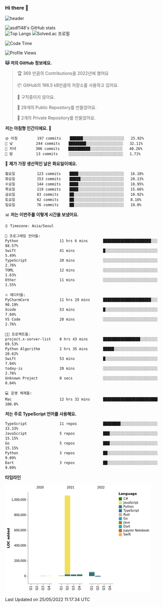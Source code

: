 ### Hi there 👋

![header](https://capsule-render.vercel.app/api?type=shark&color=gradient&height=300&section=header&text=asdf148&fontSize=90)

![asdf148's GitHub stats](https://github-readme-stats.vercel.app/api?username=asdf148&show_icons=true&theme=midnight-purple)<br>
![Top Langs](https://github-readme-stats.vercel.app/api/top-langs/?username=asdf148&layout=compact&theme=midnight-purple&langs_count=10)
![Solved.ac 프로필](http://mazassumnida.wtf/api/v2/generate_badge?boj=eldldk)

<!--
**asdf148/asdf148** is a ✨ _special_ ✨ repository because its `README.md` (this file) appears on your GitHub profile.

Here are some ideas to get you started:

- 🔭 I’m currently working on ...
- 🌱 I’m currently learning ...
- 👯 I’m looking to collaborate on ...
- 🤔 I’m looking for help with ...
- 💬 Ask me about ...
- 📫 How to reach me: ...
- 😄 Pronouns: ...
- ⚡ Fun fact: ...
-->

<!--START_SECTION:waka-->
![Code Time](http://img.shields.io/badge/Code%20Time-14%20hrs%2029%20mins-blue)

![Profile Views](http://img.shields.io/badge/Profile%20Views-0-blue)

**🐱 저의 GitHub 정보에요.** 

> 🏆 369 만큼의 Contributions을 2022년에 했어요
 > 
> 📦 GitHub의 196.5 kB만큼의 저장소를 사용하고 있어요. 
 > 
> 🚫 구직중이지 않아요.
 > 
> 📜 29개의 Public Repository를 만들었어요. 
 > 
> 🔑 2개의 Private Repository를 만들었어요.  
 > 
**저는 아침형 인간이에요. 🐤** 

```text
🌞 아침         197 commits    ██████░░░░░░░░░░░░░░░░░░░   25.92% 
🌆 낮　         244 commits    ████████░░░░░░░░░░░░░░░░░   32.11% 
🌃 저녁         306 commits    ██████████░░░░░░░░░░░░░░░   40.26% 
🌙 밤　         13 commits     ░░░░░░░░░░░░░░░░░░░░░░░░░   1.71%

```
📅 **제가 가장 생산적인 날은 화요일이에요.** 

```text
월요일          123 commits    ████░░░░░░░░░░░░░░░░░░░░░   16.18% 
화요일          153 commits    █████░░░░░░░░░░░░░░░░░░░░   20.13% 
수요일          144 commits    ████░░░░░░░░░░░░░░░░░░░░░   18.95% 
목요일          119 commits    ████░░░░░░░░░░░░░░░░░░░░░   15.66% 
금요일          83 commits     ██░░░░░░░░░░░░░░░░░░░░░░░   10.92% 
토요일          62 commits     ██░░░░░░░░░░░░░░░░░░░░░░░   8.16% 
일요일          76 commits     ██░░░░░░░░░░░░░░░░░░░░░░░   10.0%

```


📊 **저는 이번주를 이렇게 시간을 보냈어요.** 

```text
⌚︎ Timezone: Asia/Seoul

💬 프로그래밍 언어들: 
Python                   11 hrs 6 mins       ██████████████████████░░░   88.57% 
Swift                    41 mins             █░░░░░░░░░░░░░░░░░░░░░░░░   5.49% 
TypeScript               20 mins             ░░░░░░░░░░░░░░░░░░░░░░░░░   2.76% 
TOML                     12 mins             ░░░░░░░░░░░░░░░░░░░░░░░░░   1.63% 
Other                    11 mins             ░░░░░░░░░░░░░░░░░░░░░░░░░   1.55%

🔥 에디터들: 
PyCharmCore              11 hrs 19 mins      ██████████████████████░░░   90.19% 
Xcode                    53 mins             █░░░░░░░░░░░░░░░░░░░░░░░░   7.04% 
VS Code                  20 mins             ░░░░░░░░░░░░░░░░░░░░░░░░░   2.76%

🐱‍💻 프로젝트들: 
project.x-server-list    8 hrs 43 mins       █████████████████░░░░░░░░   69.53% 
Python Algorithm         2 hrs 35 mins       █████░░░░░░░░░░░░░░░░░░░░   20.62% 
Swift                    53 mins             █░░░░░░░░░░░░░░░░░░░░░░░░   7.04% 
today-is                 20 mins             ░░░░░░░░░░░░░░░░░░░░░░░░░   2.76% 
Unknown Project          0 secs              ░░░░░░░░░░░░░░░░░░░░░░░░░   0.04%

💻 운영 체제들: 
Mac                      12 hrs 32 mins      █████████████████████████   100.0%

```

**저는 주로 TypeScript 언어를 사용해요.** 

```text
TypeScript               11 repos            ████████░░░░░░░░░░░░░░░░░   33.33% 
JavaScript               5 repos             ███░░░░░░░░░░░░░░░░░░░░░░   15.15% 
Go                       5 repos             ███░░░░░░░░░░░░░░░░░░░░░░   15.15% 
Python                   3 repos             ██░░░░░░░░░░░░░░░░░░░░░░░   9.09% 
Dart                     3 repos             ██░░░░░░░░░░░░░░░░░░░░░░░   9.09%

```


**타임라인**

![Chart not found](https://raw.githubusercontent.com/asdf148/asdf148/main/charts/bar_graph.png) 


 Last Updated on 25/05/2022 11:17:34 UTC
<!--END_SECTION:waka-->
